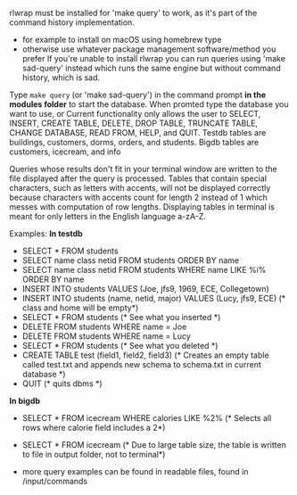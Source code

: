rlwrap must be installed for 'make query' to work, as it's part of the command
history implementation.
  - for example to install on macOS using homebrew type <brew install rlwrap>
  - otherwise use whatever package management software/method you prefer
If you're unable to install rlwrap you can run queries using 'make sad-query'
instead which runs the same engine but without command history, which is sad.

Type `make query` (or 'make sad-query') in the command prompt **in the modules folder** to start the
database.  When promted type the database you want to use, <testdb> or <bigdb> 
Current functionality only allows the user to SELECT, INSERT, CREATE TABLE, DELETE, 
DROP TABLE, TRUNCATE TABLE, CHANGE DATABASE, READ FROM, HELP, and QUIT. 
Testdb tables are buildings, customers, dorms, orders, and students.
Bigdb tables are customers, icecream, and info

Queries whose results don't fit in your terminal window are written to the 
file displayed after the query is processed.  Tables that contain special 
characters, such as letters with accents, will not be displayed correctly because
characters with accents count for length 2 instead of 1 which messes with 
computation of row lengths.  Displaying tables in terminal is meant for only
letters in the English language a-zA-Z.

Examples:
  **In testdb**
- SELECT * FROM students
- SELECT name class netid FROM students ORDER BY name
- SELECT name class netid FROM students WHERE name LIKE %i% ORDER BY name
- INSERT INTO students VALUES (Joe, jfs9, 1969, ECE, Collegetown)
- INSERT INTO students (name, netid, major) VALUES (Lucy, jfs9, ECE) (* class and home will be empty*)
- SELECT * FROM students (* See what you inserted *)
- DELETE FROM students WHERE name = Joe
- DELETE FROM students WHERE name = Lucy
- SELECT * FROM students (* See what you deleted *)
- CREATE TABLE test (field1, field2, field3) (* Creates an empty table called test.txt and appends new schema to schema.txt in current database *)
- QUIT (* quits dbms *)

**In bigdb**
- SELECT * FROM icecream WHERE calories LIKE %2% (* Selects all rows where calorie field includes a 2*)
- SELECT * FROM icecream (* Due to large table size, the table is written to file in output folder, not to terminal*)

- more query examples can be found in readable files, found in /input/commands